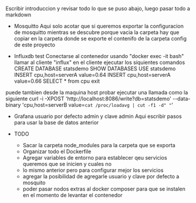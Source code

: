 
Escribir introduccion y revisar todo lo que se puso abajo, luego pasar todo a markdown


- Mosquitto
 Aqui solo acotar que si queremos exportar la configuracion de mosquitto mientras se descubre porque vacia la carpeta hay que copiar en la carpeta donde se exporte el contenifo de la carpeta config de este proyecto


- Influxdb test
Conectarse al contenedor usando "docker exec -it <nombre contenedor> bash"
llamar al cliente "influx"
en el cliente ejecutar los siquientes comandos
CREATE DATABASE statsdemo
SHOW DATABASES
USE statsdemo
INSERT cpu,host=serverA value=0.64
INSERT cpu,host=serverA value=0.66
SELECT * from cpu
exit

puede tambien desde la maquina host probar ejecutar una llamada como la siguiente
curl -i -XPOST 'http://localhost:8086/write?db=statsdemo' --data-binary 'cpu,host=serverB value=`cat /proc/loadavg | cut -f1 -d" "`'

- Grafana
usuario por defecto admin y clave admin 
Aqui escribir pasos para usar la base de datos anterior



- TODO
    - Sacar la carpeta node_modules para la carpeta que se exporta
    - Organizar todo el Dockerfile
    - Agregar variables de entorno para establecer qeu servicios queremos que se inicien y cuales no
    - lo mismo anterior pero para configurar mejor los servicios
    - agregar la posibilidad de agregarle usuario y clave por defecto a mosquito
    - poder pasar nodos extras al docker composer para que se instalen en el momento de levantar el contenedor